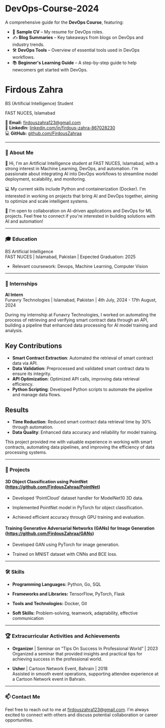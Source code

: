 # DevOps-Course-2024
A comprehensive guide for the **DevOps Course**, featuring:

- 📄 **Sample CV** – My resume for DevOps roles.
- ✍️ **Blog Summaries** – Key takeaways from blogs on DevOps and industry trends.
- 🛠️ **DevOps Tools** – Overview of essential tools used in DevOps workflows.
- 📚 **Beginner's Learning Guide** – A step-by-step guide to help newcomers get started with DevOps.

# Firdous Zahra

BS (Artificial Intelligence) Student
 
FAST NUCES, Islamabad 

📧 **Email:** [firdouszahra123@gmail.com](mailto:firdouszahra123@gmail.com)  
🔗 **LinkedIn:** [linkedin.com/in/firdous-zahra-867028230](https://www.linkedin.com/in/firdous-zahra-867028230)  
💻 **GitHub:** [github.com/FirdousZahraa](https://github.com/FirdousZahraa)

---

### 👋 About Me
👋 Hi, I'm an Artificial Intelligence student at FAST NUCES, Islamabad, with a strong interest in Machine Learning, DevOps, and automation. I'm passionate about integrating AI into DevOps workflows to streamline model deployment, scalability, and monitoring.

💻 My current skills include Python and containerization (Docker). I'm interested in working on projects that bring AI and DevOps together, aiming to optimize and scale intelligent systems.

🚀 I'm open to collaboration on AI-driven applications and DevOps for ML projects. Feel free to connect if you're interested in building solutions with AI and automation!

---

### 🎓 Education

BS Artificial Intelligence  
FAST NUCES | Islamabad, Pakistan | Expected Graduation: 2025  
- Relevant coursework: Devops, Machine Learning, Computer Vision

---

### 💼 Internships

**AI Intern**  
Funavry Technologies | Islamabad, Pakistan | 4th July, 2024 - 17th August, 2024  

During my internship at Funavry Technologies, I worked on automating the process of retrieving and verifying smart contract data through an API, building a pipeline that enhanced data processing for AI model training and analysis.

## Key Contributions
- **Smart Contract Extraction**: Automated the retrieval of smart contract data via API.
- **Data Validation**: Preprocessed and validated smart contract data to ensure its integrity.
- **API Optimization**: Optimized API calls, improving data retrieval efficiency.
- **Python Scripting**: Developed Python scripts to automate the pipeline and manage data flows.

## Results
- **Time Reduction**: Reduced smart contract data retrieval time by 30% through automation.
- **Data Quality**: Enhanced data accuracy and reliability for model training.

This project provided me with valuable experience in working with smart contracts, automating data pipelines, and improving the efficiency of data processing systems.

---

### 🔨 Projects

#### 3D Object Classification using PointNet (https://github.com/FirdousZahraa/PointNet)
- Developed ‘PointCloud’ dataset handler for ModelNet10 3D data.

- Implemented PointNet model in PyTorch for object classification.

- Achieved efficient accuracy through GPU training and evaluation.
  

#### Training Generative Adversarial Networks (GANs) for Image Generation (https://github.com/FirdousZahraa/GANs)
- Developed GAN using PyTorch for image generation.

- Trained on MNIST dataset with CNNs and BCE loss.


---

### 🛠 Skills

- **Programming Languages:** Python, Go, SQL

- **Frameworks and Libraries:** TensorFlow, PyTorch, Flask

- **Tools and Technologies:** Docker, Git

- **Soft Skills:** Problem-solving, teamwork, adaptability, effective communication

---

### 🏆 Extracurricular Activities and Achievements

- **Organizer** | Seminar on “Tips On Success In Professional World” | 2023  
  Organized a seminar that provided insights and practical tips for achieving success in the professional world.

- **Usher** | Cartoon Network Event, Bahrain | 2018  
  Assisted in smooth event operations, supporting attendee experience at a Cartoon Network event in Bahrain.

---

### 📫 Contact Me

Feel free to reach out to me at firdouszahra123@gmail.com. I'm always excited to connect with others and discuss potential collaboration or career opportunities.
